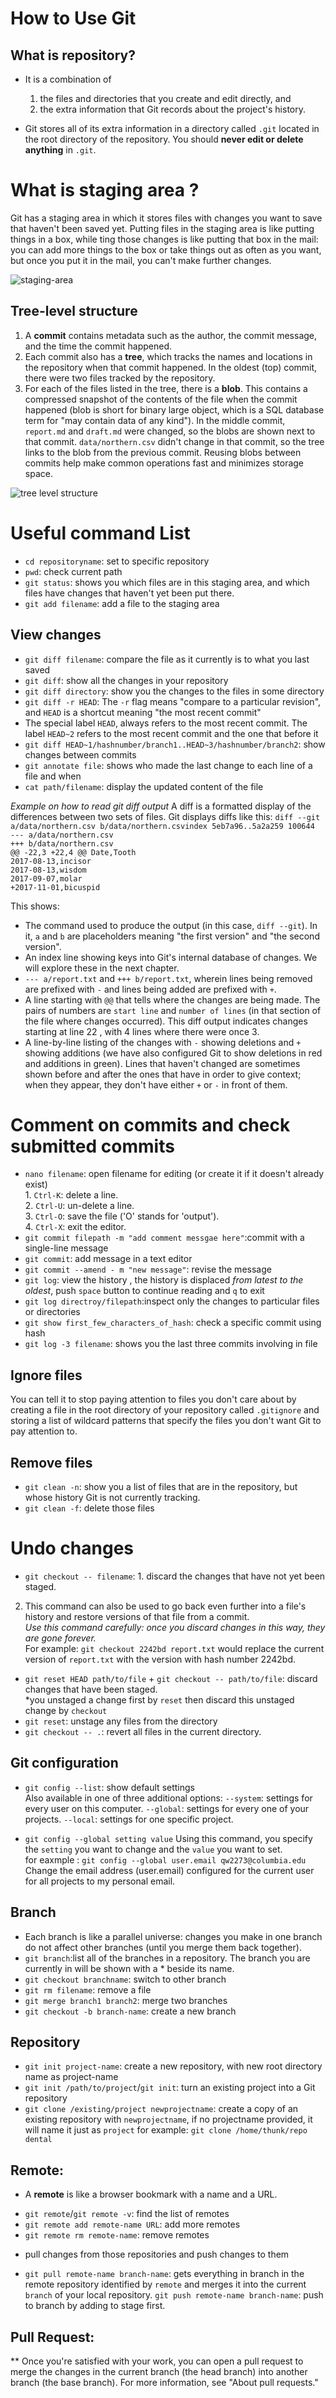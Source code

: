 # **How to Use Git**

## What is repository?
* It is a combination of  
   1. the files and directories that you create and edit directly, and 
    2. the extra information that Git records about the project's history. 
    
*  Git stores all of its extra information in a directory called `.git` located in the root directory of the repository. You should **never edit or delete anything** in  `.git`.


# What is staging area ? 
Git has a staging area in which it stores files with changes you want to save that haven't been saved yet. Putting files in the staging area is like putting things in a box, while 
ting those changes is like putting that box in the mail: you can add more things to the box or take things out as often as you want, but once you put it in the mail, you can't make further changes.

![staging-area](/images/staging-area.png)

## Tree-level structure 
1. A **commit** contains metadata such as the author, the commit message, and the time the commit happened. 
2. Each commit also has a **tree**, which tracks the names and locations in the repository when that commit happened. In the oldest (top) commit, there were two files tracked by the repository.
3. For each of the files listed in the tree, there is a **blob**. This contains a compressed snapshot of the contents of the file when the commit happened (blob is short for binary large object, which is a SQL database term for "may contain data of any kind"). In the middle commit, `report.md` and `draft.md` were changed, so the blobs are shown next to that commit. `data/northern.csv` didn't change in that commit, so the tree links to the blob from the previous commit. Reusing blobs between commits help make common operations fast and minimizes storage space.

![tree level structure](/images/gds_2_1_SVG.svg)


# Useful command List 
* `cd repositoryname`: set to specific repository 
* `pwd`: check current path 
* `git status`: shows you which files are in this staging area, and which files have changes that haven't yet been put there. 
* `git add filename`: add a file to the staging area

## View changes
* `git diff filename`: compare the file as it currently is to what you last saved
* `git diff`: show all the changes in your repository
* `git diff directory`: show you the changes to the files in some directory
* `git diff -r HEAD`:  The `-r` flag means "compare to a particular revision", and `HEAD` is a shortcut meaning "the most recent commit"
* The special label `HEAD`, always refers to the most recent commit. The label `HEAD~2` refers to the most recent commit and the one that before it 
* `git diff HEAD~1/hashnumber/branch1..HEAD~3/hashnumber/branch2`: show changes between commits 
* `git annotate file`: shows who made the last change to each line of a file and when
* `cat path/filename`: display the updated content of the file


*Example on how to read git diff output* 
A diff is a formatted display of the differences between two sets of files. Git displays diffs like this:
`diff --git a/data/northern.csv b/data/northern.csvindex 5eb7a96..5a2a259 100644` <br /> 
`--- a/data/northern.csv` <br /> 
`+++ b/data/northern.csv` <br /> 
`@@ -22,3 +22,4 @@ Date,Tooth`<br /> 
`2017-08-13,incisor` <br /> 
`2017-08-13,wisdom` <br /> 
`2017-09-07,molar` <br /> 
`+2017-11-01,bicuspid` 

This shows:
* The command used to produce the output (in this case, `diff --git`). In it, `a` and `b` are placeholders meaning "the first version" and "the second version".
* An index line showing keys into Git's internal database of changes. We will explore these in the next chapter.
* `--- a/report.txt` and `+++ b/report.txt`, wherein lines being removed are prefixed with `-` and lines being added are prefixed with `+`.
* A line starting with `@@` that tells where the changes are being made. The pairs of numbers are `start line` and `number of lines` (in that section of the file where changes occurred). This diff output indicates changes starting at line 22 , with 4 lines where there were once 3.
* A line-by-line listing of the changes with `-` showing deletions and `+` showing additions (we have also configured Git to show deletions in red and additions in green). Lines that haven't changed are sometimes shown before and after the ones that have in order to give context; when they appear, they don't have either `+` or `-` in front of them.

# Comment on commits and check submitted commits
* `nano filename`: open filename for editing (or create it if it doesn't already exist)<br />
                 1. `Ctrl-K`: delete a line. <br />
                 2. `Ctrl-U`: un-delete a line. <br/>
                 3. `Ctrl-O`: save the file ('O' stands for 'output').<br />
                 4. `Ctrl-X`: exit the editor.
* `git commit filepath -m "add comment messgae here"`:commit with  a single-line message
* `git commit`: add message in a text editor
* `git commit --amend - m "new message"`: revise the message 
* `git log`: view the history , the history is displaced *from latest to the oldest*, push `space` button to continue reading and `q` to exit 
* `git log directroy/filepath`:inspect only the changes to particular files or directories
* `git show first_few_characters_of_hash`: check a specific commit using hash 
* `git log -3 filename`: shows you the last three commits involving in file

## Ignore files 
You can tell it to stop paying attention to files you don't care about by creating a file in the root directory of your repository called `.gitignore` and storing a list of wildcard patterns that specify the files you don't want Git to pay attention to.

## Remove files 
* `git clean -n`: show you a list of files that are in the repository, but whose history Git is not currently tracking. 
* `git clean -f`: delete those files

# Undo changes 
* `git checkout -- filename`: 1.  discard the changes that have not yet been staged. <br />
2. This command can also be used to go back even further into a file's history and restore versions of that file from a commit.  <br />
*Use this command carefully: once you discard changes in this way, they are gone forever.* <br />
For example: `git checkout 2242bd report.txt` would replace the current version of `report.txt` with the version with hash number 2242bd. <br />
* `git reset HEAD path/to/file` + `git checkout -- path/to/file`: discard changes that have been staged. <br />
*you unstaged a change first by `reset` then discard this unstaged change by `checkout`<br />
* `git reset`: unstage any files from the directory
* `git checkout -- .`: revert all files in the current directory.

## Git configuration 
* `git config --list`: show default settings <br /> 
Also available in  one of three additional options:
`--system`: settings for every user on this computer.
`--global`: settings for every one of your projects.
`--local`: settings for one specific project.

* `git config --global setting value`
Using this command, you specify the `setting` you want to change and the `value` you want to set. <br /> 
for eaxmple : `git config --global user.email qw2273@columbia.edu` <br /> 
Change the email address (user.email) configured for the current user for all projects to my personal email.

## Branch
* Each branch is like a parallel universe: changes you make in one branch do not affect other branches (until you merge them back together).
* `git branch`:list all of the branches in a repository. The branch you are currently in will be shown with a * beside its name.
* `git checkout branchname`: switch to other branch 
* `git rm filename`: remove  a file 
* `git merge branch1 branch2`: merge two branches 
* `git checkout -b branch-name`: create a new branch

## Repository
* `git init project-name`: create a new repository, with new root directory name as project-name
* `git init /path/to/project`/`git init`: turn an existing project into a Git repository 
* `git clone /existing/project newprojectname`: create a copy of an existing repository with `newprojectname`, if no projectname provided, it will name it just as `project` 
for example: `git clone /home/thunk/repo dental`

## Remote: 
- A **remote** is like a browser bookmark with a name and a URL.
* `git remote`/`git remote -v`: find the list of remotes 
* `git remote add remote-name URL`:  add more remotes
* `git remote rm remote-name`: remove remotes 

- pull changes from those repositories and push changes to them
* `git pull remote-name branch-name`: gets everything in branch in the remote repository identified by `remote` and merges it into the current `branch` of your local repository.
`git push remote-name branch-name`: push to branch by adding to stage first.


## Pull Request: 
** Once you're satisfied with your work, you can open a pull request to merge the changes in the current branch (the head branch) into another branch (the base branch). For more information, see "About pull requests."

